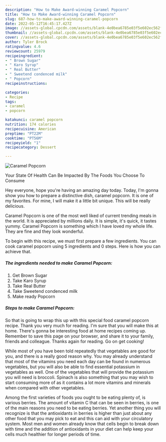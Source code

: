 ```yaml
---
description: "How to Make Award-winning Caramel Popcorn"
title: "How to Make Award-winning Caramel Popcorn"
slug: 687-how-to-make-award-winning-caramel-popcorn
date: 2022-05-12T16:45:17.427Z
image: //assets-global.cpcdn.com/assets/blank-4e0bea6785e03f5e602ec562f230caae08da540cada707380b4fe1bbebba43da.png
thumbnail: //assets-global.cpcdn.com/assets/blank-4e0bea6785e03f5e602ec562f230caae08da540cada707380b4fe1bbebba43da.png
cover: //assets-global.cpcdn.com/assets/blank-4e0bea6785e03f5e602ec562f230caae08da540cada707380b4fe1bbebba43da.png
author: Tyler Brock
ratingvalue: 4.6
reviewcount: 25979
recipeingredient:
- " Brown Sugar"
- " Karo Syrup"
- " Real Butter"
- " Sweetend condenced milk"
- " Popcorn"
recipeinstructions:

categories:
- Recipe
tags:
- caramel
- popcorn

katakunci: caramel popcorn 
nutrition: 174 calories
recipecuisine: American
preptime: "PT22M"
cooktime: "PT56M"
recipeyield: "1"
recipecategory: Dessert

---
```



![Caramel Popcorn](//assets-global.cpcdn.com/assets/blank-4e0bea6785e03f5e602ec562f230caae08da540cada707380b4fe1bbebba43da.png)

Your State Of Health Can Be Impacted By The Foods You Choose To Consume

Hey everyone, hope you're having an amazing day today. Today, I'm gonna show you how to prepare a distinctive dish, caramel popcorn. It is one of my favorites. For mine, I will make it a little bit unique. This will be really delicious.

Caramel Popcorn is one of the most well liked of current trending meals in the world. It is appreciated by millions daily. It is simple, it's quick, it tastes yummy. Caramel Popcorn is something which I have loved my whole life. They are fine and they look wonderful.




To begin with this recipe, we must first prepare a few ingredients. You can cook caramel popcorn using 5 ingredients and 0 steps. Here is how you can achieve that.

<!--inarticleads1-->

##### The ingredients needed to make Caramel Popcorn:

1. Get  Brown Sugar
1. Take  Karo Syrup
1. Take  Real Butter
1. Take  Sweetend condenced milk
1. Make ready  Popcorn




<!--inarticleads2-->

##### Steps to make Caramel Popcorn:





So that is going to wrap this up with this special food caramel popcorn recipe. Thank you very much for reading. I'm sure that you will make this at home. There's gonna be interesting food at home recipes coming up. Remember to save this page on your browser, and share it to your family, friends and colleague. Thanks again for reading. Go on get cooking!

While most of you have been told repeatedly that vegetables are good for you, and there is a really good reason why. You may already understand that most of the vitamins you need each day can be found in numerous vegetables, but you will also be able to find essential potassium in vegetables as well. One of the vegetables that will provide the potassium you will need is broccoli. Spinach is also something that you may wish to start consuming more of as it contains a lot more vitamins and minerals when compared with other vegetables.

Among the first varieties of foods you ought to be eating plenty of, is various berries. The amount of vitamin C that can be seen in berries, is one of the main reasons you need to be eating berries. Yet another thing you will recognize is that the antioxidants in berries is higher than just about any other food that you may pick to eat and this can aid with your circulatory system. Most men and women already know that cells begin to break down with time and the addition of antioxidants in your diet can help keep your cells much healthier for longer periods of time.

